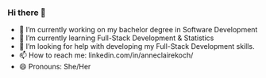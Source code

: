 ### Hi there 👋

- 🔭 I’m currently working on my bachelor degree in Software Development
- 🌱 I’m currently learning Full-Stack Development & Statistics
- 🤔 I’m looking for help with developing my Full-Stack Development skills.
- 📫 How to reach me: linkedin.com/in/anneclairekoch/
- 😄 Pronouns: She/Her


